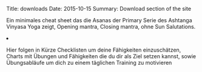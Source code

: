 Title: downloads
Date: 2015-10-15
Summary: Download section of the site

Ein minimales cheat sheet das die Asanas der Primary Serie des Ashtanga Vinyasa Yoga zeigt, Opening mantra, Closing mantra, ohne Sun Salutations.

<li><a href='{static}/images/ashtanga_primary.pdf'></a></li>

Hier folgen in Kürze Checklisten um deine Fähigkeiten einzuschätzen, 
Charts mit Übungen und Fähigkeiten die du dir als Ziel setzen kannst, 
sowie Übungsabläufe um dich zu einem täglichen Training zu motivieren
